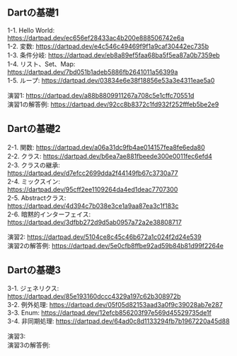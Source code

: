 ## Dartの基礎1
1-1. Hello World: https://dartpad.dev/ec656ef28433ac4b200e888506742e6a  
1-2. 変数: https://dartpad.dev/e4c546c49469f9f1a9caf30442ec735b  
1-3. 条件分岐: https://dartpad.dev/eb8a89ef5faa68ba5f5ea87a0b7359eb  
1-4. リスト、Set、Map: https://dartpad.dev/7bd051b1adeb5886fb2641011a56399a   
1-5. ループ: https://dartpad.dev/03834e6e38f18856e53a3e4311eae5a0  
  
演習1: https://dartpad.dev/a88b8809911267a708c5e1cffc70551d  
演習1の解答例: https://dartpad.dev/92cc8b8372c1fd932f252fffeb5be2e9  
  
## Dartの基礎2
2-1. 関数: https://dartpad.dev/a06a31dc9fb4ae014157fea8fe6eda80   
2-2. クラス: https://dartpad.dev/b6ea7ae881fbeede300e0011fec6efd4  
2-3. クラスの継承: https://dartpad.dev/d7efcc2699dda2f44149fb67c3730a77  
2-4. ミックスイン: https://dartpad.dev/95cff2ee1109264da4ed1deac7707300  
2-5. Abstractクラス: https://dartpad.dev/4d394c7b038e3ce1a9aa87ea3c1f183c  
2-6. 暗黙的インターフェイス: https://dartpad.dev/3dfbb272d9d5ab0957a72a2e38808717  
  
演習2: https://dartpad.dev/5104ce8c45c46b672a1c024f2d24e539  
演習2の解答例: https://dartpad.dev/5e0cfb8ffbe92ad59b84b81d99f2264e  
  
## Dartの基礎3  
3-1. ジェネリクス: https://dartpad.dev/85e193160dccc4329a197c62b308972b  
3-2. 例外処理: https://dartpad.dev/05f05d82153aad3a0f9c39028ab7e287  
3-3. Enum: https://dartpad.dev/12efcb856203f97e569d45529735de1f  
3-4. 非同期処理: https://dartpad.dev/64ad0c8d1133294fb7b1967220a45d88  
  
演習3:  
演習3の解答例:  
